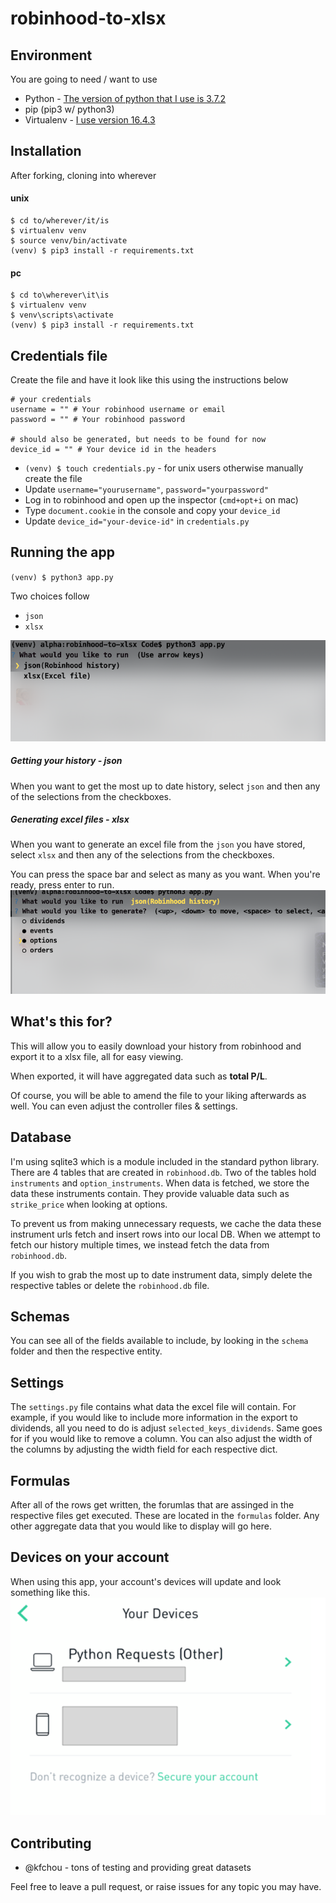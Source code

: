 # robinhood-to-xlsx

## Environment

You are going to need / want to use
- Python - [The version of python that I use is 3.7.2](https://www.python.org/downloads/release/python-372/)
- pip (pip3 w/ python3)
- Virtualenv - [I use version 16.4.3](https://virtualenv.pypa.io/en/latest/)

## Installation

After forking, cloning into wherever
#### unix
```
$ cd to/wherever/it/is
$ virtualenv venv
$ source venv/bin/activate
(venv) $ pip3 install -r requirements.txt
```
#### pc
```
$ cd to\wherever\it\is
$ virtualenv venv 
$ venv\scripts\activate
(venv) $ pip3 install -r requirements.txt
```

## Credentials file
Create the file and have it look like this using the instructions below
```
# your credentials
username = "" # Your robinhood username or email
password = "" # Your robinhood password

# should also be generated, but needs to be found for now
device_id = "" # Your device id in the headers
```
- `(venv) $ touch credentials.py` - for unix users otherwise manually create the file
- Update `username="yourusername"`, `password="yourpassword"`
- Log in to robinhood and open up the inspector (`cmd+opt+i` on mac)
- Type `document.cookie` in the console and copy your `device_id`
- Update `device_id="your-device-id"` in `credentials.py`

## Running the app

`(venv) $ python3 app.py`

Two choices follow
- `json`
- `xlsx`

![](images/choose.png)

##### Getting your history - json
When you want to get the most up to date history, select `json` and then any of the selections from the checkboxes.
##### Generating excel files - xlsx
When you want to generate an excel file from the `json` you have stored, select `xlsx` and then any of the selections from the checkboxes.

You can press the space bar and select as many as you want. When you're ready, press enter to run.
![](images/select.png)

## What's this for?
This will allow you to easily download your history from robinhood and export it to a xlsx file, all for easy viewing.

When exported, it will have aggregated data such as **total P/L**.

Of course, you will be able to amend the file to your liking afterwards as well. You can even adjust the controller files & settings.

## Database
I'm using sqlite3 which is a module included in the standard python library. There are 4 tables that are created in `robinhood.db`. Two of the tables hold `instruments` and `option_instruments`. When data is fetched, we store the data these instruments contain. They provide valuable data such as `strike_price` when looking at options.

To prevent us from making unnecessary requests, we cache the data these instrument urls fetch and insert rows into our local DB. When we attempt to fetch our history multiple times, we instead fetch the data from `robinhood.db`.

If you wish to grab the most up to date instrument data, simply delete the respective tables or delete the `robinhood.db` file.

## Schemas
You can see all of the fields available to include, by looking in the `schema` folder and then the respective entity.

## Settings
The `settings.py` file contains what data the excel file will contain. For example, if you would like to include more information in the export to dividends, all you need to do is adjust `selected_keys_dividends`. Same goes for if you would like to remove a column.  You can also adjust the width of the columns by adjusting the width field for each respective dict.

## Formulas
After all of the rows get written, the forumlas that are assinged in the respective files get executed. These are located in the `formulas` folder. Any other aggregate data that you would like to display will go here.

## Devices on your account
When using this app, your account's devices will update and look something like this.
![](images/robinhood-devices.png)

## Contributing

- @kfchou - tons of testing and providing great datasets

Feel free to leave a pull request, or raise issues for any topic you may have.

